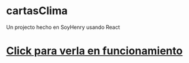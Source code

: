 # cartasClima
Un projecto hecho en SoyHenry usando React
# [Click para verla en funcionamiento](https://cartitasclima.vercel.app/)
